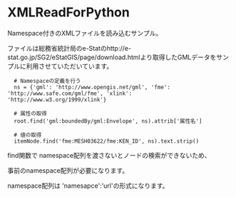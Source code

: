 # XMLReadForPython

Namespace付きのXMLファイルを読み込むサンプル。

ファイルは総務省統計局のe-Statのhttp://e-stat.go.jp/SG2/eStatGIS/page/download.htmlより取得したGMLデータをサンプルに利用させていただいています。

```
  # Namespaceの定義を行う
  ns = {'gml': 'http://www.opengis.net/gml', 'fme': 'http://www.safe.com/gml/fme', 'xlink': 'http://www.w3.org/1999/xlink'}

  # 属性の取得
  root.find('gml:boundedBy/gml:Envelope', ns).attrib['属性名']

  # 値の取得
  itemNode.find('fme:MESH03622/fme:KEN_ID', ns).text.strip()
```

find関数で namespace配列を渡さないとノードの検索ができないため、

事前のnamespace配列が必要になります。

namespace配列は 'namesapce':'url'の形式になります。

